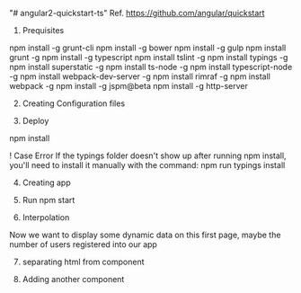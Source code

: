 "# angular2-quickstart-ts" 
Ref. https://github.com/angular/quickstart

1) Prequisites

npm install -g grunt-cli
npm install -g bower
npm install -g gulp
npm install grunt -g
npm  install -g typescript
npm install tslint  -g
npm install typings -g
npm install superstatic -g
npm install ts-node -g
npm install typescript-node -g
npm install webpack-dev-server -g 
npm install rimraf -g
npm install webpack -g
npm install -g jspm@beta
 npm install -g http-server 


2) Creating Configuration files

3) Deploy

npm install

! Case Error
If the typings folder doesn't show up after running npm install, you'll need to install it manually with the command:
npm run typings install

4) Creating app

5)  Run
npm start

6) Interpolation

Now we want to display some dynamic data on this first page, maybe the number of users registered into our app

7) separating html from component

8) Adding another component

